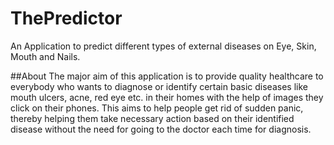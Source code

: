 # ThePredictor
 An Application to predict different types of external diseases on Eye, Skin, Mouth and Nails.
 
 ##About
 The major aim of this application is to provide quality healthcare to everybody who wants to diagnose or identify certain basic diseases like mouth ulcers, acne, red eye etc. in their homes with the help of images they click on their phones. This aims to help people get rid of sudden panic, thereby helping them take necessary action based on their identified disease without the need for going to the doctor each time for diagnosis.
